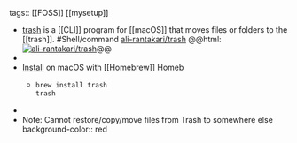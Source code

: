 tags:: [[FOSS]] [[mysetup]]

- [trash](https://hasseg.org/trash/) is a [[CLI]] program for [[macOS]] that moves files or folders to the [[trash]]. #Shell/command 
  [ali-rantakari/trash](https://github.com/ali-rantakari/trash)
  @@html: <a href="https://github.com/ali-rantakari/trash/"><img src="https://github-readme-stats-astronomer.vercel.app/api/pin/?username=ali-rantakari&repo=trash&theme=tokyonight" alt="ali-rantakari/trash"/></a>@@
-
- [Install](https://github.com/ali-rantakari/trash/#installing) on macOS with [[Homebrew]] Homeb
	- ```bash
	  brew install trash
	  trash
	  ```
-
- Note: Cannot restore/copy/move files from Trash to somewhere else
  background-color:: red